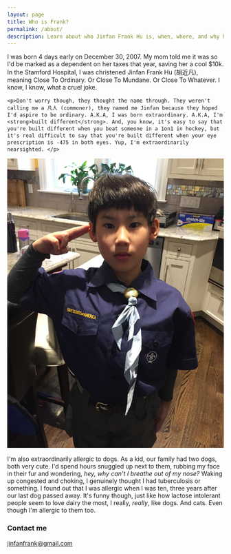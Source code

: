 ```yaml
---
layout: page
title: Who is Frank?
permalink: /about/
description: Learn about who Jinfan Frank Hu is, when, where, and why he was born, and what he's allergic to. 
---
```


<div class="about-container">
  <div class="about-text">
    <p>I was born 4 days early on December 30, 2007. My mom told me it was so I'd be marked as a dependent on her taxes that year, saving her a cool $10k. In the Stamford Hospital, I was christened Jinfan Frank Hu (胡近凡), meaning Close To Ordinary. Or Close To Mundane. Or Close To Whatever. I know, I know, what a cruel joke. </p>
    
    <p>Don't worry though, they thought the name through. They weren't calling me a 凡人 (commoner), they named me Jinfan because they hoped I'd aspire to be ordinary. A.K.A, I was born extraordinary. A.K.A, I'm <strong>built different</strong>. And, you know, it's easy to say that you're built different when you beat someone in a 1on1 in hockey, but it's real difficult to say that you're built different when your eye prescription is -475 in both eyes. Yup, I'm extraordinarily nearsighted. </p>
  </div>
  <img class="about-img" src="/images/BoyScouts.jpg" alt="Profile photo">
</div>

I'm  also extraordinarily allergic to dogs. As a kid, our family had two dogs, both very cute. I'd spend hours snuggled up next to them, rubbing my face in their fur and wondering, *hey,  why can't I breathe out of my nose?* Waking up congested and choking, I genuinely thought I had tuberculosis or something. I found out that I was allergic when I was ten, three years after our last dog passed away. It's funny though, just like how lactose intolerant people seem to love dairy the most, I really, *really*, like dogs. And cats. Even though I'm allergic to them too. 


### Contact me

[jinfanfrank@gmail.com](mailto:jinfanfrank@gmail.com)
